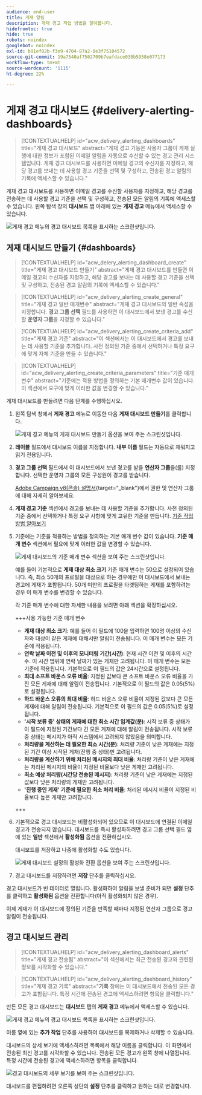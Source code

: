 ```yaml
---
audience: end-user
title: 게재 알림
description: 게재 경고 작업 방법을 알아봅니다.
hidefromtoc: true
hide: true
robots: noindex
googlebot: noindex
exl-id: b91ef82b-f3e9-4704-87a2-0e3f75104572
source-git-commit: 19a7540af7502709b7eafdace038b5958e077173
workflow-type: tm+mt
source-wordcount: '1115'
ht-degree: 22%

---
```


# 게재 경고 대시보드 {#delivery-alerting-dashboards}

>[!CONTEXTUALHELP]
>id="acw_delivery_alerting_dashboards"
>title="게재 경고 대시보드"
>abstract="게재 경고 기능은 사용자 그룹이 게재 실행에 대한 정보가 포함된 이메일 알림을 자동으로 수신할 수 있는 경고 관리 시스템입니다. 게재 경고 대시보드를 사용하면 이메일 경고의 수신자를 지정하고, 해당 경고를 보내는 데 사용할 경고 기준을 선택 및 구성하고, 전송된 경고 알림의 기록에 액세스할 수 있습니다."

게재 경고 대시보드를 사용하면 이메일 경고를 수신할 사용자를 지정하고, 해당 경고를 전송하는 데 사용할 경고 기준을 선택 및 구성하고, 전송된 모든 알림의 기록에 액세스할 수 있습니다. 왼쪽 탐색 창의 **대시보드** 탭 아래에 있는 **게재 경고** 메뉴에서 액세스할 수 있습니다.

![게재 경고 메뉴의 경고 대시보드 목록을 표시하는 스크린샷입니다.](assets/alerting-dashboard-list.png)

## 게재 대시보드 만들기 {#dashboards}

>[!CONTEXTUALHELP]
>id="acw_delery_alerting_dashboard_create"
>title="게재 경고 대시보드 만들기"
>abstract="게재 경고 대시보드를 만들면 이메일 경고의 수신자를 지정하고, 해당 경고를 보내는 데 사용할 경고 기준을 선택 및 구성하고, 전송된 경고 알림의 기록에 액세스할 수 있습니다."

>[!CONTEXTUALHELP]
>id="acw_delivery_alerting_create_general"
>title="게재 경고 일반 매개변수"
>abstract="게재 경고 대시보드의 일반 속성을 지정합니다. **경고 그룹 선택** 필드를 사용하면 이 대시보드에서 보낸 경고를 수신할 **운영자 그룹**&#x200B;을 지정할 수 있습니다."

>[!CONTEXTUALHELP]
>id="acw_delivery_alerting_create_criteria_add"
>title="게재 경고 기준"
>abstract="이 섹션에서는 이 대시보드에서 경고를 보내는 데 사용할 기준을 추가합니다. 사전 정의된 기준 중에서 선택하거나 특정 요구에 맞게 자체 기준을 만들 수 있습니다."

>[!CONTEXTUALHELP]
>id="acw_delivery_alerting_create_criteria_parameters"
>title="기준 매개변수"
>abstract="기준에는 적용 방법을 정의하는 기본 매개변수 값이 있습니다. 이 섹션에서 요구에 맞게 이러한 값을 변경할 수 있습니다."

게재 대시보드를 만들려면 다음 단계를 수행하십시오.

1. 왼쪽 탐색 창에서 **게재 경고** 메뉴로 이동한 다음 **게재 대시보드 만들기**&#x200B;를 클릭합니다.

   ![게재 경고 메뉴의 게재 대시보드 만들기 옵션을 보여 주는 스크린샷입니다.](assets/alerting-dashboard.png)

1. **레이블** 필드에서 대시보드 이름을 지정합니다. **내부 이름** 필드는 자동으로 채워지고 읽기 전용입니다.

1. **경고 그룹 선택** 필드에서 이 대시보드에서 보낸 경고를 받을 **연산자 그룹**&#x200B;을(를) 지정합니다. 선택한 운영자 그룹의 모든 구성원이 경고를 받습니다.

   [Adobe Campaign v8(콘솔) 설명서](https://experienceleague.adobe.com/ko/docs/campaign/campaign-v8/admin/permissions/gs-permissions){target="_blank"}에서 권한 및 연산자 그룹에 대해 자세히 알아보세요.

1. **게재 경고 기준** 섹션에서 경고를 보내는 데 사용할 기준을 추가합니다. 사전 정의된 기준 중에서 선택하거나 특정 요구 사항에 맞게 고유한 기준을 만듭니다. [기준 작업 방법 알아보기](../msg/delivery-alerting-criteria.md)

1. 기준에는 기준을 적용하는 방법을 정의하는 기본 매개 변수 값이 있습니다. **기준 매개 변수** 섹션에서 필요에 맞게 이러한 값을 변경할 수 있습니다.

   ![게재 대시보드의 기준 매개 변수 섹션을 보여 주는 스크린샷입니다.](assets/alerting-criteria-parameters.png)

   예를 들어 기본적으로 **게재 대상 최소 크기** 기준 매개 변수는 50으로 설정되어 있습니다. 즉, 최소 50개의 프로필을 대상으로 하는 경우에만 이 대시보드에서 보내는 경고에 게재가 포함됩니다. 50개 미만의 프로필을 타겟팅하는 게재를 포함하려는 경우 이 매개 변수를 변경할 수 있습니다.

   각 기준 매개 변수에 대한 자세한 내용을 보려면 아래 섹션을 확장하십시오.

   +++사용 가능한 기준 매개 변수

   * **게재 대상 최소 크기**: 예를 들어 이 필드에 100을 입력하면 100명 이상의 수신자와 대상이 같은 게재에 대해서만 알림이 전송됩니다. 이 매개 변수는 모든 기준에 적용됩니다.
   * **연락 날짜 이전 및 이후의 모니터링 기간(시간)**: 현재 시간 이전 및 이후의 시간 수. 이 시간 범위에 연락 날짜가 있는 게재만 고려됩니다. 이 매개 변수는 모든 기준에 적용됩니다. 기본적으로 이 필드의 값은 24시간으로 설정됩니다.
   * **최대 소프트 바운스 오류 비율**: 지정된 값보다 큰 소프트 바운스 오류 비율을 가진 모든 게재에 대해 알림이 전송됩니다. 기본적으로 이 필드의 값은 0.05(5%)로 설정됩니다.
   * **하드 바운스 오류의 최대 비율**: 하드 바운스 오류 비율이 지정된 값보다 큰 모든 게재에 대해 알림이 전송됩니다. 기본적으로 이 필드의 값은 0.05(5%)로 설정됩니다.
   * **&#39;시작 보류 중&#39; 상태의 게재에 대한 최소 시간 임계값(분)**: 시작 보류 중 상태가 이 필드에 지정된 기간보다 긴 모든 게재에 대해 알림이 전송됩니다. 시작 보류 중 상태는 메시지가 아직 시스템에서 고려되지 않았음을 의미합니다.
   * **처리량을 계산하는 데 필요한 최소 시간(분)**: 처리량 기준이 낮은 게재에는 지정된 기간 이상 시작된 게재(진행 중 상태)만 고려됩니다.
   * **처리량을 계산하기 위해 처리된 메시지의 최대 비율**: 처리량 기준이 낮은 게재에는 처리된 메시지의 비율이 지정된 비율보다 낮은 게재만 고려됩니다.
   * **최소 예상 처리량(시간당 전송된 메시지)**: 처리량 기준이 낮은 게재에는 지정된 값보다 낮은 처리량의 게재만 고려됩니다.
   * **&#39;진행 중인 게재&#39; 기준에 필요한 최소 처리 비율**: 처리된 메시지 비율이 지정된 비율보다 높은 게재만 고려합니다.

   +++

1. 기본적으로 경고 대시보드는 비활성화되어 있으므로 이 대시보드에 연결된 이메일 경고가 전송되지 않습니다. 대시보드를 즉시 활성화하려면 경고 그룹 선택 필드 옆에 있는 **일반** 섹션에서 **활성화됨** 옵션을 전환하십시오.

   대시보드를 저장하고 나중에 활성화할 수도 있습니다.

   ![게재 대시보드 설정의 활성화 전환 옵션을 보여 주는 스크린샷입니다.](assets/alerting-dashboard-enable.png)

1. 경고 대시보드를 저장하려면 **저장** 단추를 클릭하십시오.

경고 대시보드가 빈 데이터로 열립니다. 활성화하여 알림을 보낼 준비가 되면 **설정** 단추를 클릭하고 **활성화됨** 옵션을 전환합니다(아직 활성화되지 않은 경우).

이제 게재가 이 대시보드에 정의된 기준을 만족할 때마다 지정된 연산자 그룹으로 경고 알림이 전송됩니다.

## 경고 대시보드 관리

>[!CONTEXTUALHELP]
>id="acw_delivery_alerting_dashboard_alerts"
>title="게재 경고 전송됨"
>abstract="이 섹션에서는 최근 전송된 경고와 관련된 정보를 시각화할 수 있습니다."

>[!CONTEXTUALHELP]
>id="acw_delivery_alerting_dashboard_history"
>title="게재 경고 기록"
>abstract="**기록** 창에는 이 대시보드에서 전송된 모든 경고가 포함됩니다. 특정 시간에 전송된 경고에 액세스하려면 항목을 클릭합니다."

만든 모든 경고 대시보드는 **대시보드** 탭의 **게재 경고** 메뉴에서 액세스할 수 있습니다.

![게재 경고 메뉴의 경고 대시보드 목록을 표시하는 스크린샷입니다.](assets/alerting-dashboard-list.png)

이름 옆에 있는 **추가 작업** 단추를 사용하여 대시보드를 복제하거나 삭제할 수 있습니다.

대시보드의 상세 보기에 액세스하려면 목록에서 해당 이름을 클릭합니다. 이 화면에서 전송된 최신 경고를 시각화할 수 있습니다. 전송된 모든 경고가 왼쪽 창에 나열됩니다. 특정 시간에 전송된 경고에 액세스하려면 항목을 클릭합니다.

![경고 대시보드의 세부 보기를 보여 주는 스크린샷입니다.](assets/alerting-dashboard-details.png)

대시보드를 편집하려면 오른쪽 상단의 **설정** 단추를 클릭하고 원하는 대로 변경합니다.